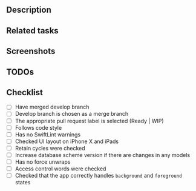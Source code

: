## Description
<!--- Describe your changes in detail: new app logic, important classes or functions, added frameworks etc. -->

## Related tasks
<!--- Add links for related tasks in JIRA -->

## Screenshots
<!--- Add screenshots of updated UI if needed -->

## TODOs
<!--- Add list of unfinished tasks if needed -->

## Checklist
<!--- Go over all the following points, and put an `x` in all the boxes that apply. -->
- [ ] Have merged develop branch
- [ ] Develop branch is chosen as a merge branch
- [ ] The appropriate pull request label is selected (Ready | WIP)
- [ ] Follows code style
- [ ] Has no SwiftLint warnings
- [ ] Checked UI layout on iPhone X and iPads
- [ ] Retain cycles were checked
- [ ] Increase database scheme version if there are changes in any models
- [ ] Has no force unwraps
- [ ] Access control words were checked
- [ ] Checked that the app correctly handles `background` and `foreground` states
